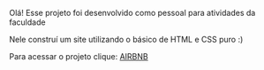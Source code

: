 Olá! Esse projeto foi desenvolvido como pessoal para atividades da faculdade

Nele construí um site utilizando o básico de HTML e CSS puro :)

Para acessar o projeto clique: <a href="https://cp1sis.netlify.app">AIRBNB<a/>

